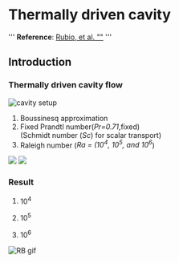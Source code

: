 # Thermally driven cavity

'''
**Reference**: [Rubio, et al. ""](https://doi.org/10.1016/S0168-9274(01)00083-6)
'''

## Introduction

### Thermally driven cavity flow
![cavity setup](images/cavity_setup.png)

1) Boussinesq approximation
2) Fixed Prandtl number(*Pr=0.71*,fixed) \
(Schmidt number (*Sc*) for scalar transport)
3) Raleigh number (*Ra = (10<sup>4</sup>, 10<sup>5</sup>, and 10<sup>6</sup>*)
<img src="https://render.githubusercontent.com/render/math?math=Pr=\frac{\nu}{\alpha}">
<img src="https://render.githubusercontent.com/render/math?math=Ra=\frac{g\beta(T_H-T_L)D^3}{\nu\alpha}">


### Result
1) 10<sup>4</sup>


2) 10<sup>5</sup>


3) 10<sup>6</sup>



![RB gif](Rayleigh-Benard/animation.gif)



